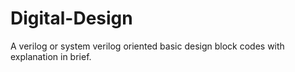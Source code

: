 # Digital-Design
A verilog or system verilog oriented basic design block codes with explanation in brief.
